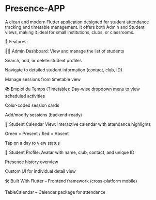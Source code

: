 # Presence-APP
A clean and modern Flutter application designed for student attendance tracking and timetable management.
It offers both Admin and Student views, making it ideal for small institutions, clubs, or classrooms.

🌟 Features:

👩‍🏫 Admin Dashboard:
View and manage the list of students

Search, add, or delete student profiles

Navigate to detailed student information (contact, club, ID)

Manage sessions from timetable view

📚 Emploi du Temps (Timetable):
Day-wise dropdown menu to view scheduled activities

Color-coded session cards

Add/modify sessions (backend-ready)

📅 Student Calendar View:
Interactive calendar with attendance highlights

Green = Present / Red = Absent

Tap on a day to view status

👤 Student Profile:
Avatar with name, club, contact, and unique ID

Presence history overview

Custom UI for individual detail view

🛠️ Built With
Flutter – Frontend framework (cross-platform mobile)

TableCalendar – Calendar package for attendance

